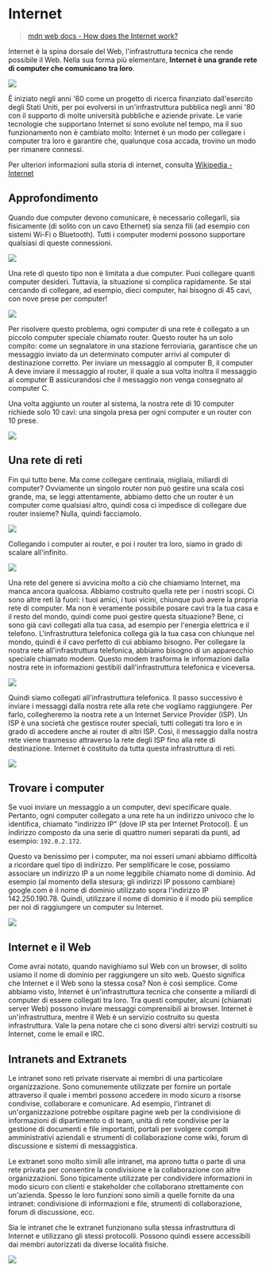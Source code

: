 # Internet

> [mdn web docs - How does the Internet work?](https://developer.mozilla.org/en-US/docs/Learn/Common_questions/Web_mechanics/How_does_the_Internet_work)

Internet è la spina dorsale del Web, l'infrastruttura tecnica che rende possibile il Web. Nella sua forma più elementare, **Internet è una grande rete di computer che comunicano tra loro**.

![](/images/internet/earth-internet.jpg)

È iniziato negli anni '60 come un progetto di ricerca finanziato dall'esercito degli Stati Uniti, per poi evolversi in un'infrastruttura pubblica negli anni '80 con il supporto di molte università pubbliche e aziende private. Le varie tecnologie che supportano Internet si sono evolute nel tempo, ma il suo funzionamento non è cambiato molto: Internet è un modo per collegare i computer tra loro e garantire che, qualunque cosa accada, trovino un modo per rimanere connessi.

Per ulteriori informazioni sulla storia di internet, consulta [Wikipedia - Internet](https://en.wikipedia.org/wiki/Internet#History)


## Approfondimento

Quando due computer devono comunicare, è necessario collegarli, sia fisicamente (di solito con un cavo Ethernet) sia senza fili (ad esempio con sistemi Wi-Fi o Bluetooth). Tutti i computer moderni possono supportare qualsiasi di queste connessioni.

![](/images/internet/network-1.png)

Una rete di questo tipo non è limitata a due computer. Puoi collegare quanti computer desideri. Tuttavia, la situazione si complica rapidamente. Se stai cercando di collegare, ad esempio, dieci computer, hai bisogno di 45 cavi, con nove prese per computer!

![](/images/internet/network-2.png)

Per risolvere questo problema, ogni computer di una rete è collegato a un piccolo computer speciale chiamato router. Questo router ha un solo compito: come un segnalatore in una stazione ferroviaria, garantisce che un messaggio inviato da un determinato computer arrivi al computer di destinazione corretto. Per inviare un messaggio al computer B, il computer A deve inviare il messaggio al router, il quale a sua volta inoltra il messaggio al computer B assicurandosi che il messaggio non venga consegnato al computer C.

Una volta aggiunto un router al sistema, la nostra rete di 10 computer richiede solo 10 cavi: una singola presa per ogni computer e un router con 10 prese.

![](/images/internet/network-3.png)

## Una rete di reti

Fin qui tutto bene. Ma come collegare centinaia, migliaia, miliardi di computer? Ovviamente un singolo router non può gestire una scala così grande, ma, se leggi attentamente, abbiamo detto che un router è un computer come qualsiasi altro, quindi cosa ci impedisce di collegare due router insieme? Nulla, quindi facciamolo.

![](/images/internet/network-4.png)

Collegando i computer ai router, e poi i router tra loro, siamo in grado di scalare all'infinito.

![](/images/internet/network-5.png)

Una rete del genere si avvicina molto a ciò che chiamiamo Internet, ma manca ancora qualcosa. Abbiamo costruito quella rete per i nostri scopi. Ci sono altre reti là fuori: i tuoi amici, i tuoi vicini, chiunque può avere la propria rete di computer. Ma non è veramente possibile posare cavi tra la tua casa e il resto del mondo, quindi come puoi gestire questa situazione? Bene, ci sono già cavi collegati alla tua casa, ad esempio per l'energia elettrica e il telefono. L'infrastruttura telefonica collega già la tua casa con chiunque nel mondo, quindi è il cavo perfetto di cui abbiamo bisogno. Per collegare la nostra rete all'infrastruttura telefonica, abbiamo bisogno di un apparecchio speciale chiamato modem. Questo modem trasforma le informazioni dalla nostra rete in informazioni gestibili dall'infrastruttura telefonica e viceversa.

![](/images/internet/network-6.png)

Quindi siamo collegati all'infrastruttura telefonica. Il passo successivo è inviare i messaggi dalla nostra rete alla rete che vogliamo raggiungere. Per farlo, collegheremo la nostra rete a un Internet Service Provider (ISP). Un ISP è una società che gestisce router speciali, tutti collegati tra loro e in grado di accedere anche ai router di altri ISP. Così, il messaggio dalla nostra rete viene trasmesso attraverso la rete degli ISP fino alla rete di destinazione. Internet è costituito da tutta questa infrastruttura di reti.

![](/images/internet/network-7.png)

## Trovare i computer

Se vuoi inviare un messaggio a un computer, devi specificare quale. Pertanto, ogni computer collegato a una rete ha un indirizzo univoco che lo identifica, chiamato "indirizzo IP" (dove IP sta per Internet Protocol). È un indirizzo composto da una serie di quattro numeri separati da punti, ad esempio: `192.0.2.172`.

Questo va benissimo per i computer, ma noi esseri umani abbiamo difficoltà a ricordare quel tipo di indirizzo. Per semplificare le cose, possiamo associare un indirizzo IP a un nome leggibile chiamato nome di dominio. Ad esempio (al momento della stesura; gli indirizzi IP possono cambiare) google.com è il nome di dominio utilizzato sopra l'indirizzo IP 142.250.190.78. Quindi, utilizzare il nome di dominio è il modo più semplice per noi di raggiungere un computer su Internet.

![](/images/internet/dns-ip.png)


## Internet e il Web

Come avrai notato, quando navighiamo sul Web con un browser, di solito usiamo il nome di dominio per raggiungere un sito web. Questo significa che Internet e il Web sono la stessa cosa? Non è così semplice. Come abbiamo visto, Internet è un'infrastruttura tecnica che consente a miliardi di computer di essere collegati tra loro. Tra questi computer, alcuni (chiamati server Web) possono inviare messaggi comprensibili ai browser. Internet è un'infrastruttura, mentre il Web è un servizio costruito su questa infrastruttura. Vale la pena notare che ci sono diversi altri servizi costruiti su Internet, come le email e IRC.

## Intranets and Extranets

Le intranet sono reti private riservate ai membri di una particolare organizzazione. Sono comunemente utilizzate per fornire un portale attraverso il quale i membri possono accedere in modo sicuro a risorse condivise, collaborare e comunicare. Ad esempio, l'intranet di un'organizzazione potrebbe ospitare pagine web per la condivisione di informazioni di dipartimento o di team, unità di rete condivise per la gestione di documenti e file importanti, portali per svolgere compiti amministrativi aziendali e strumenti di collaborazione come wiki, forum di discussione e sistemi di messaggistica.

Le extranet sono molto simili alle intranet, ma aprono tutta o parte di una rete privata per consentire la condivisione e la collaborazione con altre organizzazioni. Sono tipicamente utilizzate per condividere informazioni in modo sicuro con clienti e stakeholder che collaborano strettamente con un'azienda. Spesso le loro funzioni sono simili a quelle fornite da una intranet: condivisione di informazioni e file, strumenti di collaborazione, forum di discussione, ecc.

Sia le intranet che le extranet funzionano sulla stessa infrastruttura di Internet e utilizzano gli stessi protocolli. Possono quindi essere accessibili dai membri autorizzati da diverse località fisiche.


![](/images/internet/intranet-extranet.png)

